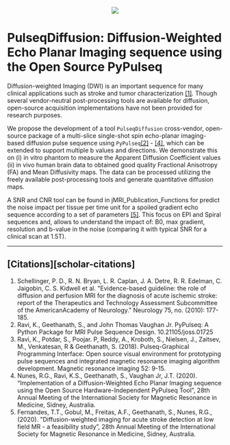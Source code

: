 <p align="center">
<img src="Logo.png"/>
</p>

# PulseqDiffusion:  Diffusion-Weighted Echo Planar Imaging sequence using the Open Source PyPulseq

Diffusion-weighted Imaging (DWI) is an important sequence for many clinical applications such as stroke and tumor characterization [[1]](#references).  Though several vendor-neutral post-processing tools are available for diffusion, open-source acquisition implementations have not been provided for research purposes.

We propose the development of a tool `PulseqDiffusion` cross-vendor, open-source package of a multi-slice single-shot spin echo-planar imaging-based diffusion pulse sequence using `PyPulseq`[[2]](#references) - [[4]](#references), which can be extended to support multiple b values and directions. We demonstrate this on (i) in vitro phantom to measure the Apparent Diffusion Coefficient values  (ii) in vivo human brain data to obtained good quality Fractional Anisotropy (FA) and Mean Diffusivity maps. The data can be processed utilizing the freely available post-processing tools and generate quantitative diffusion maps.

A SNR and CNR tool can be found in jMRI_Publication_Functions for predict the noise impact per tissue per time unit for a spoiled gradient echo sequence according to a set of parameters [[5]](#references). This focus on EPI and Spiral sequences and, allows to understand the impact of: B0, max gradient, resolution and b-value in the noise (comparing it with typical SNR for a clinical scan at 1.5T).

---
## [Citations][scholar-citations]

1. Schellinger, P. D., R. N. Bryan, L. R. Caplan, J. A. Detre, R. R. Edelman, C. Jaigobin, C. S. Kidwell et al. "Evidence-based guideline: the role of diffusion and perfusion MRI for the diagnosis of acute ischemic stroke: report of the Therapeutics and Technology Assessment Subcommittee of the AmericanAcademy of Neurology." Neurology 75, no. (2010): 177-185.
2. Ravi, K., Geethanath, S., and John Thomas Vaughan Jr. PyPulseq: A Python Package for MRI Pulse Sequence Design. 10.21105/joss.01725
3. Ravi, K., Potdar, S., Poojar. P, Reddy, A., Kroboth, S., Nielsen, J., Zaitsev, M., Venkatesan, R & Geethanath, S. (2018). Pulseq-Graphical Programming Interface: Open source visual environment for prototyping pulse sequences and integrated magnetic resonance imaging algorithm development. Magnetic resonance imaging 52: 9-15.
4. Nunes, R.G., Ravi, K.S.,  Geethanath, S., Vaughan Jr, J.T. (2020). “Implementation of a Diffusion-Weighted Echo Planar Imaging sequence using the Open Source Hardware-Independent PyPulseq Tool”, 28th Annual Meeting of the International Society for Magnetic Resonance in Medicine, Sidney, Australia.
5. Fernandes, T.T., Gobul, M., Freitas, A.F., Geethanath, S., Nunes, R.G., (2020). "Diffusion-weighted imaging for acute stroke detection at low field MR - a feasibility study”, 28th Annual Meeting of the International Society for Magnetic Resonance in Medicine, Sidney, Australia.
